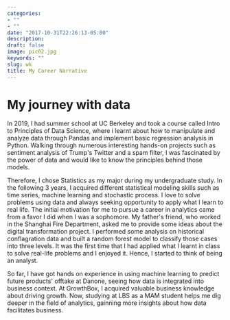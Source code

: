 ```yaml
---
categories:
- ""
- ""
date: "2017-10-31T22:26:13-05:00"
description: 
draft: false
image: pic02.jpg
keywords: ""
slug: wk
title: My Career Narrative
---
```


# My journey with data

In 2019, I had summer school at UC Berkeley and took a course called Intro to Principles of Data Science, where i learnt about how to manipulate and analyze data through Pandas and implement basic regression analysis in Python. Walking through numerous interesting hands-on projects such as sentiment analysis of Trump's Twitter and a spam filter, I was fascinated by the power of data and would like to know the principles behind those models. 

Therefore, I chose Statistics as my major during my undergraduate study. In the following 3 years, I acquired different statistical modeling skills such as time series, machine learning and stochastic process. I love to solve problems using data and always seeking opportunity to apply what I learn to real life. The initial motivation for me to pursue a career in analytics came from a favor I did when I was a sophomore. My father's friend, who worked in the Shanghai Fire Department, asked me to provide some ideas about the digital transformation project. I performed some analysis on historical conflagration data and built a random forest model to classify those cases into three levels. It was the first time that I had applied what I learnt in class to solve real-life problems and I enjoyed it. Hence, I started to think of being an analyst.

So far, I have got hands on experience in using machine learning to predict future products' offtake at Danone, seeing how data is integrated into business context. At GrowthBox, I acquired valuable business knowledge about driving growth. Now, studying at LBS as a MAM student helps me dig deeper in the field of analytics, gainning more insights about how data facilitates business.